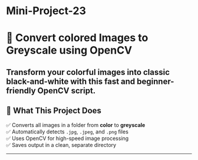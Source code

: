 # Mini-Project-23
# 🖤 Convert colored Images to Greyscale using OpenCV

Transform your colorful images into classic black-and-white with this fast and beginner-friendly OpenCV script. 
---

## 🧰 What This Project Does

✅ Converts all images in a folder from **color** to **greyscale**  
✅ Automatically detects `.jpg`, `.jpeg`, and `.png` files  
✅ Uses OpenCV for high-speed image processing  
✅ Saves output in a clean, separate directory

---




